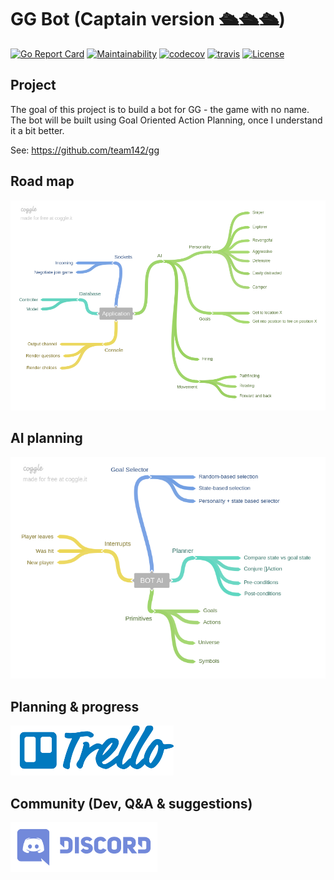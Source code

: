 # GG Bot (Captain version 🛳️🛳️🛳️)

[![Go Report Card](https://goreportcard.com/badge/github.com/just1689/gg-bot-captain)](https://goreportcard.com/report/github.com/just1689/gg-bot-captain)
[![Maintainability](https://api.codeclimate.com/v1/badges/6337f6fcf9837f809721/maintainability)](https://codeclimate.com/github/just1689/gg-bot-captain/maintainability)
[![codecov](https://codecov.io/gh/just1689/gg-bot-captain/branch/master/graph/badge.svg)](https://codecov.io/gh/just1689/gg-bot-captain)
[![travis](https://travis-ci.org/just1689/gg-bot-captain.svg?branch=master)](https://travis-ci.org/just1689/gg-bot-captain)
[![License](http://img.shields.io/:license-mit-blue.svg?style=flat)](http://badges.mit-license.org)



## Project
The goal of this project is to build a bot for GG - the game with no name. The bot will be built using Goal Oriented Action Planning, once I understand it a bit better.

See: https://github.com/team142/gg


## Road map
<a href="https://trello.com/b/PdVD4YUo/gg-bot-captain"><img src="docs/scope.png" width="800"></a>

## AI planning

<img src="docs/ai.png" width="800" />


## Planning & progress
<a href="https://trello.com/b/PdVD4YUo/gg-bot-captain"><img src="docs/trello.png" height="80"></a>



## Community (Dev, Q&A & suggestions)
<a href="https://discord.gg/QaagkDh"><img src="docs/discord.png" height="80"></a>




